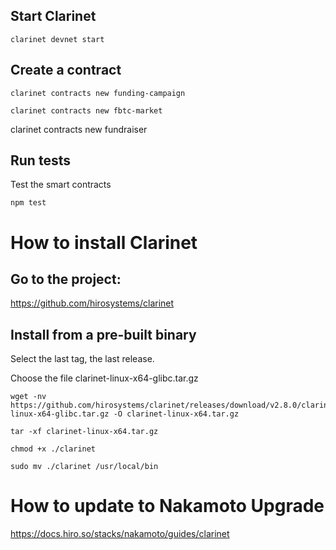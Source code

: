 ## Start Clarinet

```
clarinet devnet start
```

## Create a contract
```
clarinet contracts new funding-campaign

clarinet contracts new fbtc-market
```

clarinet contracts new fundraiser

## Run tests

Test the smart contracts

```
npm test
```

# How to install Clarinet

## Go to the project:
https://github.com/hirosystems/clarinet

## Install from a pre-built binary

Select the last tag, the last release.

Choose the file clarinet-linux-x64-glibc.tar.gz 

```
wget -nv https://github.com/hirosystems/clarinet/releases/download/v2.8.0/clarinet-linux-x64-glibc.tar.gz -O clarinet-linux-x64.tar.gz

tar -xf clarinet-linux-x64.tar.gz

chmod +x ./clarinet

sudo mv ./clarinet /usr/local/bin
```

# How to update to Nakamoto Upgrade

https://docs.hiro.so/stacks/nakamoto/guides/clarinet